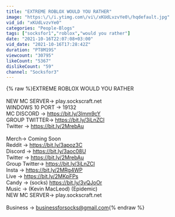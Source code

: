```yaml
---
title: "EXTREME ROBLOX WOULD YOU RATHER"
image: "https:\/\/i.ytimg.com\/vi\/xKUdLvzvYe0\/hqdefault.jpg"
vid_id: "xKUdLvzvYe0"
categories: "People-Blogs"
tags: ["socksfor1","roblox","would you rather"]
date: "2021-10-16T22:07:08+03:00"
vid_date: "2021-10-16T17:28:42Z"
duration: "PT8M19S"
viewcount: "30795"
likeCount: "5367"
dislikeCount: "59"
channel: "Socksfor3"
---
```

{% raw %}EXTREME ROBLOX WOULD YOU RATHER <br /><br />NEW MC SERVER→ play.sockscraft.net<br />WINDOWS 10 PORT → 19132<br />MC DISCORD → <a rel="nofollow" target="blank" href="https://bit.ly/3lmm9cY">https://bit.ly/3lmm9cY</a><br />GROUP TWITTER→  <a rel="nofollow" target="blank" href="https://bit.ly/3iLnZCl">https://bit.ly/3iLnZCl</a><br />Twitter  → <a rel="nofollow" target="blank" href="https://bit.ly/2MrebAu">https://bit.ly/2MrebAu</a><br /><br />Merch→ Coming Soon<br />Reddit → <a rel="nofollow" target="blank" href="https://bit.ly/3apoz3C">https://bit.ly/3apoz3C</a><br />Discord  → <a rel="nofollow" target="blank" href="https://bit.ly/3aoc08U">https://bit.ly/3aoc08U</a><br />Twitter  → <a rel="nofollow" target="blank" href="https://bit.ly/2MrebAu">https://bit.ly/2MrebAu</a><br />Group Twitter→ <a rel="nofollow" target="blank" href="https://bit.ly/3iLnZCl">https://bit.ly/3iLnZCl</a><br />Insta  →  <a rel="nofollow" target="blank" href="https://bit.ly/2MRg4WP">https://bit.ly/2MRg4WP</a><br />Live → <a rel="nofollow" target="blank" href="https://bit.ly/2MKpFPs">https://bit.ly/2MKpFPs</a><br />Candy →  (socks)  <a rel="nofollow" target="blank" href="https://bit.ly/3vQJoOr">https://bit.ly/3vQJoOr</a><br />Music →​ (Kevin MacLeod) (Epidemic) <br />NEW MC SERVER→ play.sockscraft.net<br /><br />Business →​ businessforsocks@gmail.com{% endraw %}
